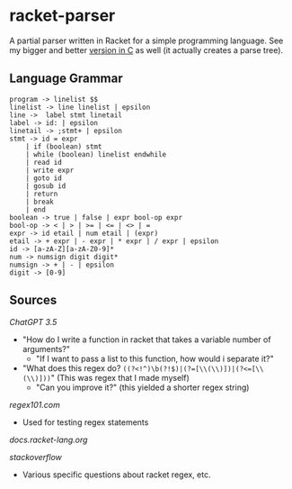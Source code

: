 # racket-parser

A partial parser written in Racket for a simple programming language. See my bigger and better [version in C](https://github.com/gschick3/parser-c) as well (it actually creates a parse tree).

## Language Grammar

```
program -> linelist $$ 
linelist -> line linelist | epsilon 
line ->  label stmt linetail 
label -> id: | epsilon 
linetail -> ;stmt+ | epsilon 
stmt -> id = expr 
	| if (boolean) stmt 
	| while (boolean) linelist endwhile
	| read id
	| write expr
	| goto id
	| gosub id
	| return
	| break
	| end
boolean -> true | false | expr bool-op expr 
bool-op -> < | > | >= | <= | <> | =
expr -> id etail | num etail | (expr) 
etail -> + expr | - expr | * expr | / expr | epsilon
id -> [a-zA-Z][a-zA-Z0-9]*
num -> numsign digit digit*
numsign -> + | - | epsilon 
digit -> [0-9]
```

## Sources

_ChatGPT 3.5_
* "How do I write a function in racket that takes a variable number of arguments?"
  * "If I want to pass a list to this function, how would i separate it?"
* "What does this regex do? `((?<!^)\b(?!$)|(?=[\\(\\)])|(?<=[\\(\\)]))`" (This was regex that I made myself)
  * "Can you improve it?" (this yielded a shorter regex string)

_regex101.com_
* Used for testing regex statements

_docs.racket-lang.org_

_stackoverflow_
* Various specific questions about racket regex, etc.
